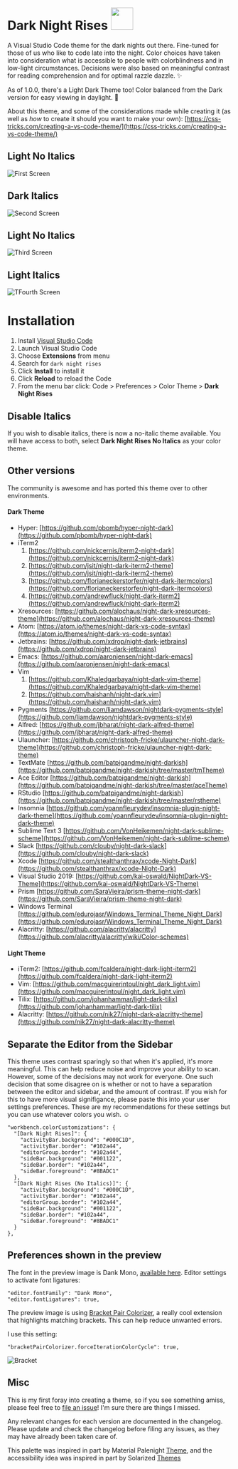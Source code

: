 # Dark Night Rises <img src="icon.png" height="50" width="50"/>

A Visual Studio Code theme for the dark nights out there. Fine-tuned for those of us who like to code late into the night. Color choices have taken into consideration what is accessible to people with colorblindness and in low-light circumstances. Decisions were also based on meaningful contrast for reading comprehension and for optimal razzle dazzle. ✨

As of 1.0.0, there's a Light Dark Theme too! Color balanced from the Dark version for easy viewing in daylight. 🌅

About this theme, and some of the considerations made while creating it (as well as _how_ to create it should you want to make your own): [https://css-tricks.com/creating-a-vs-code-theme/](https://css-tricks.com/creating-a-vs-code-theme/)

## Light No Italics

![First Screen](js-dark-no-italics.png)

## Dark Italics

![Second Screen](js-dark-italics.png)

## Light No Italics

![Third Screen](js-light-no-italics.png)

## Light Italics

![TFourth Screen](js-light-italics.png)

# Installation

1.  Install [Visual Studio Code](https://code.visualstudio.com/)
2.  Launch Visual Studio Code
3.  Choose **Extensions** from menu
4.  Search for `dark night rises`
5.  Click **Install** to install it
6.  Click **Reload** to reload the Code
7.  From the menu bar click: Code > Preferences > Color Theme > **Dark Night Rises**

## Disable Italics

If you wish to disable italics, there is now a no-italic theme available. You will have access to both, select **Dark Night Rises No Italics** as your color theme.

## Other versions

The community is awesome and has ported this theme over to other environments.

#### Dark Theme

- Hyper: [https://github.com/pbomb/hyper-night-dark](https://github.com/pbomb/hyper-night-dark)
- iTerm2
  1.  [https://github.com/nickcernis/iterm2-night-dark](https://github.com/nickcernis/iterm2-night-dark)
  2.  [https://github.com/jsit/night-dark-iterm2-theme](https://github.com/jsit/night-dark-iterm2-theme)
  3.  [https://github.com/florianeckerstorfer/night-dark-itermcolors](https://github.com/florianeckerstorfer/night-dark-itermcolors)
  4.  [https://github.com/andrewfluck/night-dark-iterm2](https://github.com/andrewfluck/night-dark-iterm2)
- Xresources: [https://github.com/alochaus/night-dark-xresources-theme](https://github.com/alochaus/night-dark-xresources-theme)
- Atom: [https://atom.io/themes/night-dark-vs-code-syntax](https://atom.io/themes/night-dark-vs-code-syntax)
- Jetbrains: [https://github.com/xdrop/night-dark-jetbrains](https://github.com/xdrop/night-dark-jetbrains)
- Emacs: [https://github.com/aaronjensen/night-dark-emacs](https://github.com/aaronjensen/night-dark-emacs)
- Vim
  1. [https://github.com/Khaledgarbaya/night-dark-vim-theme](https://github.com/Khaledgarbaya/night-dark-vim-theme)
  2. [https://github.com/haishanh/night-dark.vim](https://github.com/haishanh/night-dark.vim)
- Pygments [https://github.com/liamdawson/nightdark-pygments-style](https://github.com/liamdawson/nightdark-pygments-style)
- Alfred: [https://github.com/jbharat/night-dark-alfred-theme](https://github.com/jbharat/night-dark-alfred-theme)
- Ulauncher: [https://github.com/christoph-fricke/ulauncher-night-dark-theme](https://github.com/christoph-fricke/ulauncher-night-dark-theme)
- TextMate [https://github.com/batpigandme/night-darkish](https://github.com/batpigandme/night-darkish/tree/master/tmTheme)
- Ace Editor [https://github.com/batpigandme/night-darkish](https://github.com/batpigandme/night-darkish/tree/master/aceTheme)
- RStudio [https://github.com/batpigandme/night-darkish](https://github.com/batpigandme/night-darkish/tree/master/rstheme)
- Insomnia [https://github.com/yoannfleurydev/insomnia-plugin-night-dark-theme](https://github.com/yoannfleurydev/insomnia-plugin-night-dark-theme)
- Sublime Text 3 [https://github.com/VonHeikemen/night-dark-sublime-scheme](https://github.com/VonHeikemen/night-dark-sublime-scheme)
- Slack [https://github.com/clouby/night-dark-slack](https://github.com/clouby/night-dark-slack)
- Xcode [https://github.com/stealthanthrax/xcode-Night-Dark](https://github.com/stealthanthrax/xcode-Night-Dark)
- Visual Studio 2019: [https://github.com/kai-oswald/NightDark-VS-Theme](https://github.com/kai-oswald/NightDark-VS-Theme)
- Prism [https://github.com/SaraVieira/prism-theme-night-dark](https://github.com/SaraVieira/prism-theme-night-dark)
- Windows Terminal [https://github.com/edurojasr/Windows_Terminal_Theme_Night_Dark](https://github.com/edurojasr/Windows_Terminal_Theme_Night_Dark)
- Alacritty: [https://github.com/alacritty/alacritty](https://github.com/alacritty/alacritty/wiki/Color-schemes)

#### Light Theme

- iTerm2: [https://github.com/fcaldera/night-dark-light-iterm2](https://github.com/fcaldera/night-dark-light-iterm2)
- Vim: [https://github.com/macguirerintoul/night_dark_light.vim](https://github.com/macguirerintoul/night_dark_light.vim)
- Tilix: [https://github.com/johanhammar/light-dark-tilix](https://github.com/johanhammar/light-dark-tilix)
- Alacritty: [https://github.com/nik27/night-dark-alacritty-theme](https://github.com/nik27/night-dark-alacritty-theme)

## Separate the Editor from the Sidebar

This theme uses contrast sparingly so that when it's applied, it's more meaningful. This can help reduce noise and improve your ability to scan. However, some of the decisions may not work for everyone. One such decision that some disagree on is whether or not to have a separation between the editor and sidebar, and the amount of contrast. If you wish for this to have more visual signifigance, please paste this into your user settings preferences. These are my recommendations for these settings but you can use whatever colors you wish. ☺️

```
"workbench.colorCustomizations": {
  "[Dark Night Rises]": {
    "activityBar.background": "#000C1D",
    "activityBar.border": "#102a44",
    "editorGroup.border": "#102a44",
    "sideBar.background": "#001122",
    "sideBar.border": "#102a44",
    "sideBar.foreground": "#8BADC1"
  },
  "[Dark Night Rises (No Italics)]": {
    "activityBar.background": "#000C1D",
    "activityBar.border": "#102a44",
    "editorGroup.border": "#102a44",
    "sideBar.background": "#001122",
    "sideBar.border": "#102a44",
    "sideBar.foreground": "#8BADC1"
  }
},
```

## Preferences shown in the preview

The font in the preview image is Dank Mono, [available here](https://dank.sh/). Editor settings to activate font ligatures:

```
"editor.fontFamily": "Dank Mono",
"editor.fontLigatures": true,
```

The preview image is using [Bracket Pair Colorizer](https://marketplace.visualstudio.com/items?itemName=CoenraadS.bracket-pair-colorizer), a really cool extension that highlights matching brackets. This can help reduce unwanted errors.

I use this setting:

```
"bracketPairColorizer.forceIterationColorCycle": true,
```

![Bracket](bracket.png)

## Misc

This is my first foray into creating a theme, so if you see something amiss, please feel free to [file an issue](https://github.com/Ian-Balijawa/dark-night-rises/issues)! I'm sure there are things I missed.

Any relevant changes for each version are documented in the changelog. Please update and check the changelog before filing any issues, as they may have already been taken care of.

This palette was inspired in part by Material Palenight [Theme](https://marketplace.visualstudio.com/items?itemName=whizkydee.material-palenight-theme), and the accessibility idea was inspired in part by Solarized [Themes](http://ethanschoonover.com/solarized)
